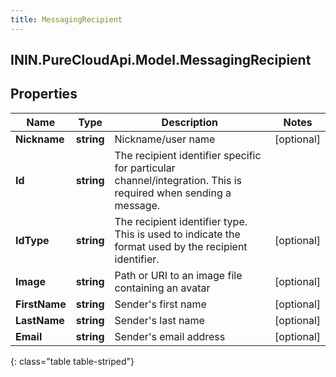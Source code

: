 ```yaml
---
title: MessagingRecipient
---
```

## ININ.PureCloudApi.Model.MessagingRecipient

## Properties

|Name | Type | Description | Notes|
|------------ | ------------- | ------------- | -------------|
| **Nickname** | **string** | Nickname/user name | [optional] |
| **Id** | **string** | The recipient identifier specific for particular channel/integration. This is required when sending a message. | |
| **IdType** | **string** | The recipient identifier type. This is used to indicate the format used by the recipient identifier. | [optional] |
| **Image** | **string** | Path or URI to an image file containing an avatar | [optional] |
| **FirstName** | **string** | Sender&#39;s first name | [optional] |
| **LastName** | **string** | Sender&#39;s last name | [optional] |
| **Email** | **string** | Sender&#39;s email address | [optional] |
{: class="table table-striped"}


